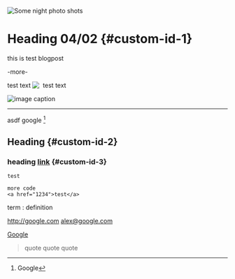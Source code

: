 ![Some night photo shots](images/IMG_0551.JPG "Title")

# Heading 04/02 {#custom-id-1}

this is test blogpost

-more-

test text
![&nbsp;](images/IMG_0551.JPG "Title")
test text

![image caption](images/IMG_0551.JPG "Title")


---

asdf google [^1]

[^1]: Google

## Heading {#custom-id-2}
### heading [link](#custom-id-3) {#custom-id-3}

`test`

```
more code
<a href="1234">test</a>
```



term
: definition


<http://google.com>
<alex@google.com>

[Google](http://google.com)

> quote
quote
quote

